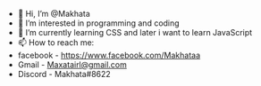 - 👋 Hi, I’m @Makhata
- 👀 I’m interested in programming and coding 
- 🌱 I’m currently learning CSS and later i want to learn JavaScript 
- 📫 How to reach me: 
- facebook -  https://www.facebook.com/Makhataa 
- Gmail - Maxatairl@gmail.com
- Discord - Makhata#8622
